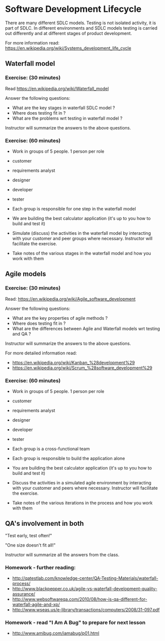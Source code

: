 # Software Development Lifecycle

There are many different SDLC models. Testing is not isolated activity, it is
part of SDLC. In different environments and SDLC models testing is carried out
differently and at different stages of product development.

For more information read:
https://en.wikipedia.org/wiki/Systems_development_life_cycle


## Waterfall model

### Exercise: (30 minutes)

Read
https://en.wikipedia.org/wiki/Waterfall_model

Answer the following questions:

* What are the key stages in waterfall SDLC model ?
* Where does testing fit in ?
* What are the problems wrt testing in waterfall model ?

Instructor will summarize the answers to the above questions.


### Exercise: (60 minutes)

* Work in groups of 5 people. 1 person per role
 * customer
 * requirements analyst
 * designer
 * developer
 * tester
* Each group is responsible for one step in the waterfall model
* We are building the best calculator application
(it's up to you how to build and test it)

* Simulate (discuss) the activities in the waterfall model by interacting
with your customer and peer groups where necessary. Instructor will facilitate
the exercise.

* Take notes of the various stages in the waterfall model and how you work with
them



## Agile models

### Exercise: (30 minutes)

Read:
https://en.wikipedia.org/wiki/Agile_software_development

Answer the following questions:

* What are the key properties of agile methods ?
* Where does testing fit in ?
* What are the differences between Agile and Waterfall models
wrt testing and QA ?

Instructor will summarize the answers to the above questions.

For more detailed information read:
* https://en.wikipedia.org/wiki/Kanban_%28development%29
* https://en.wikipedia.org/wiki/Scrum_%28software_development%29


### Exercise: (60 minutes)

* Work in groups of 5 people. 1 person per role
 * customer
 * requirements analyst
 * designer
 * developer
 * tester

* Each group is a cross-functional team
* Each group is responsible to build the application alone
* You are building the best calculator application
(it's up to you how to build and test it)

* Discuss the activities in a simulated agile environment by interacting
with your customer and peers where necessary. Instructor will facilitate
the exercise.

* Take notes of the various iterations in the process and how you work with
them


## QA's involvement in both

"Test early, test often!"

"One size doesn't fit all!"

Instructor will summarize all the answers from the class.

### Homework - further reading:
* http://qatestlab.com/knowledge-center/QA-Testing-Materials/waterfall-process/
* http://www.blackpepper.co.uk/agile-vs-waterfall-development-quality-assurance/
* http://www.websoftwareqa.com/2010/08/how-is-qa-different-for-waterfall-agile-and-xp/
* http://www.wseas.us/e-library/transactions/computers/2008/31-097.pdf

### Homework - read "I Am A Bug" to prepare for next lesson
* http://www.amibug.com/iamabug/p01.html
